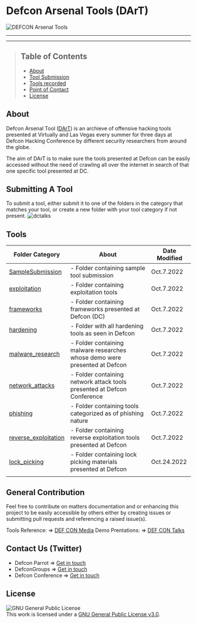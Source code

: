 # Defcon Arsenal Tools (DArT)
![DEFCON Arsenal Tools](https://user-images.githubusercontent.com/30528167/194520228-1c8422f0-5e25-4d71-8d41-4a1f05c11252.png)
___
___
> ## Table of Contents</h2></b>
> - [About](#About)
> - [Tool Submission](#Submitting-A-Tool)
> - [Tools recorded](#Tools)
> - [Point of Contact](#Contact-Us)
> - [License](#License)

## About
Defcon Arsenal Tool ([DArT](https://dcparrot.medium.com/omg-this-might-be-the-best-way-to-track-record-tools-demod-at-defcon-hacker-conference-280d4b224cf9)) is an archieve of offensive hacking tools presented at Virtually and Las Vegas every summer for three days at Defcon Hacking Conference by different security researchers from around the globe.

The aim of DArT is to make sure the tools presented at Defcon can be easily accessed without the need of crawling all over the internet in search of that one specific tool presented at DC.

## Submitting A Tool
To submit a tool, either submit it to one of the folders in the category that matches your tool, or create a new folder with your tool category if not present.
![dctalks](https://user-images.githubusercontent.com/30528167/194534636-238ecbd8-e133-4fff-adf1-1d9f5a223f46.PNG)

## Tools
|Folder Category  | About                                                       |Date Modified|
| --------------- | ----------------------------------------------------------- |-------------|
| [SampleSubmission](https://github.com/Defcon-Parrot/DArT/tree/main/SampleSubmission)| - Folder containing sample tool submission                  |Oct.7.2022   |
| [exploitation](https://github.com/Defcon-Parrot/DArT/tree/main/exploitation)| - Folder containing exploitation tools |Oct.7.2022 |
| [frameworks](https://github.com/Defcon-Parrot/DArT/tree/main/frameworks)|- Folder containing frameworks presented at Defcon (DC) | Oct.7.2022|
| [hardening](https://github.com/Defcon-Parrot/DArT/tree/main/hardening)|- Folder with all hardening tools as seen in Defcon | Oct.7.2022|
| [malware_research](https://github.com/Defcon-Parrot/DArT/tree/main/malware_research)|- Folder containing malware researches whose demo were presented at Defcon | Oct.7.2022 |
| [network_attacks](https://github.com/Defcon-Parrot/DArT/tree/main/network_attacks) | - Folder containing network attack tools presented at Defcon Conference | Oct.7.2022 |
| [phishing](https://github.com/Defcon-Parrot/DArT/tree/main/phishing)        | - Folder containing tools categorized as of phishing nature |Oct.7.2022   |
| [reverse_exploitation](https://github.com/Defcon-Parrot/DArT/tree/main/reverse_exploitation)        | - Folder containing reverse exploitation tools presented at Defcon |Oct.7.2022   |
| [lock_picking](https://github.com/Defcon-Parrot/DArT/tree/main/lock_picking)        | - Folder containing lock picking materials presented at Defcon |Oct.24.2022   |
|                 |                                                             |             |

## General Contribution
Feel free to contribute on matters documentation and or enhancing this project to be easily accessible by others either by creating issues or submitting pull requests and referencing a raised issue(s).

Tools Reference: => [DEF CON Media](https://media.defcon.org/)
Demo Prentations: => [DEF CON Talks](https://www.youtube.com/user/DEFCONConference/playlists)

## Contact Us (Twitter)
- Defcon Parrot => [Get in touch](https://twitter.com/DefconParrot)
- DefconGroups => [Get in touch](https://twitter.com/defcongroups)
- Defcon Conference => [Get in touch](https://twitter.com/defcon)

## License
![GNU General Public License](https://www.gnu.org/graphics/gplv3-127x51.png) <br>This work is licensed under a <a rel="license" href="https://www.gnu.org/licenses/gpl-3.0.en.html">GNU General Public License v3.0</a>.